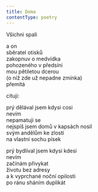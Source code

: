 ```yaml
---
title: Doma
contentType: poetry
---
```


<section>

Všichni spali

</section>

<section>

a on  
sběratel otisků  
zakopnuv o medvídka  
pohozeného v předsíni  
mou pětiletou dcerou  
(o níž zde už nepadne zmínka)  
přemítá

</section>

<section>

cituji:

</section>

<section>

prý dělával jsem kdysi cosi  
nevím  
nepamatuji se  
  nejspíš jsem domů v kapsách nosil  
svým andělům ke zlosti  
na vlastní sochu písek

</section>

<section>

prý bydlíval jsem kdysi kdesi  
nevím  
začínám přivykat  
životu bez adresy  
a k vyprchané noční opilosti  
po ránu sháním duplikát

</section>
